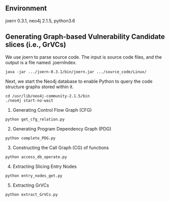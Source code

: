 ## Environment
joern 0.3.1, neo4j 2.1.5, python3.6 
## Generating Graph-based Vulnerability Candidate slices (i.e., GrVCs)

We use joern to parse source code. The input is source code files, and the output is a file named .joernIndex.
```
java -jar .../joern-0.3.1/bin/joern.jar .../source_code/Linux/
```
Next, we start the Neo4j database to enable Python to query the code structure graphs stored within it.
 ```
cd /usr/lib/neo4j-community-2.1.5/bin
./neo4j start-no-wait
```  
1. Generating Control Flow Graph (CFG)
```
python get_cfg_relation.py
```
2. Generating Program Dependency Graph (PDG)
```
python complete_PDG.py
```
3. Constructing the Call Graph (CG) of functions
```
python access_db_operate.py
```
4. Extracting Slicing Entry Nodes
```
python entry_nodes_get.py
```
5. Extracting GrVCs
```
python extract_GrVCs.py
```

